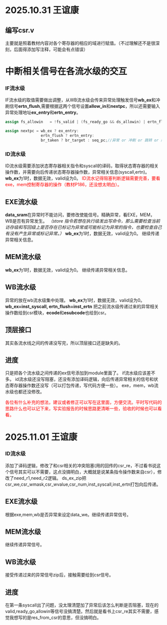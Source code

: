 # 2025.10.31 王谊康
## 编写csr.v
主要就是照着教材内容对各个寄存器的相应的域进行赋值。（不过理解还不是很深刻，后面得添加写注释，可能会有点错误）

# 中断相关信号在各流水级的交互
### IF流水级
IF流水级的取值需要做出调整，从WB流水级会传来异常处理触发信号**wb_ex**和冲刷信号**ertn_flush**,需要根据这两个信号设置**allow_in**和**nextpc**，所以还需要输入异常处理地址**ex_entry**和**ertn_entry**。
```verilog
assign fs_allowin   = !fs_valid | (fs_ready_go && ds_allowin) | ertn_flush |wb_ex;//冲刷和WB处理异常时不能取值
```
```verilog
assign nextpc = wb_ex ? ex_entry:
                ertn_flush ? ertn_entry:
                br_taken ? br_target : seq_pc;//异常 or 冲刷 or 跳转 or 顺序
```

### ID流水级
ID流水级需要添加状态寄存器相关指令和syscall的译码，取得状态寄存器的相关操作数，并需要向后传递状态寄存器操作数，异常相关信息(syscall,ertn)。
**wb_ex**为1时，数据无效，valid设为0。
<font color="#ff0000">ID流水记得阻塞判断逻辑需要完善，要看exe，mem控制寄存器的操作（教材P186，还没想太明白）。</font>

## EXE流水级
**data_sram**在异常时不能访问，要修改使能信号。精确异常，看EXE，MEM，WB是否有异常发生。
*（store 指令若想在执行级发出写命令，那么需要检查当前访存级和写回级上是否存在已标记为异常或可能标记为异常的指令，也要检查自己有没有产生异常或标记异常。）*
**wb_ex**为1时，数据无效，valid设为0。
继续传递异常相关信息。

## MEM流水级
**wb_ex**为1时，数据无效，valid设为0。
继续传递异常相关信息。


## WB流水级
异常的放在wb流水级集中处理。
**wb_ex**为1时，数据无效，valid设为0。
**wb_ex=inst_syscall, ertn_flush=inst_ertn**
把之前流水级传递过来的异常相关操作数给到csr模块，**ecode**和**esubcode**也给到csr。

## 顶层接口
其实各流水线之间的传递没写完，所以顶层接口还是缺失的。
## 进度
只是把各个流水级之间传递的ex信号添加到module里面了。
if流水级应该差不多。
id流水级还没写阻塞，还没有添加译码逻辑，向后传递异常相关的信号和状态寄存器操作数还没写（可以打包传递，写代码方便一些）。
exe，mem，wb流水级也都还没修改。

<font color="#ff0000">各位有什么补充的想法，建议或者修正可以写在这里面，方便交流。平时写代码的思路什么也可以记下来，写实验报告的时候思路更清晰一些，验收的时候也可以看看。</font>

# 2025.11.01 王谊康
### ID流水级
添加了译码逻辑，修改了和csr相关的冲突阻塞(用的回传的csr_re，不过看书说这个信号其实可以不需要，这点没搞明白，大概就是说某条指令操作数来自csr），修改了need_r1,need_r2逻辑。
ds_ex_zip把csr_we,csr_wmask,csr_wvalue,csr_num,inst_syscall,inst_ertn打包向后传递。

## EXE流水级
根据exe,mem,wb是否异常来设定data_we。继续传递异常信号。

## MEM流水级
继续传递异常信号。

## WB流水级
接受传递过来的异常信号zip后，接触需要给到csr信号。

## 进度
在第一条syscall出了问题，没太理清楚加了异常后该怎么判断是否阻塞，现在的valid,ready_go,allowin等信号没搞清楚。然后就是看书上csr_re其实不需要，感觉我想写的是res_from_csr的意思，但没搞明白。


